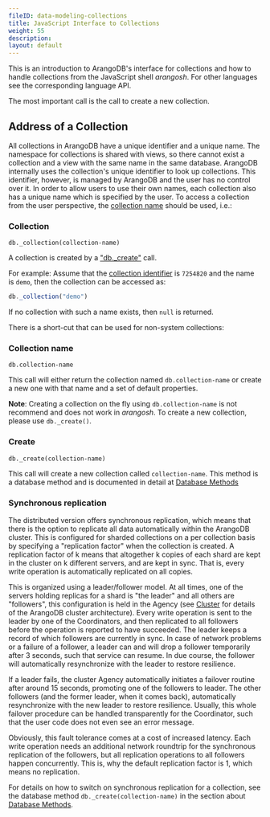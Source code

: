 ```yaml
---
fileID: data-modeling-collections
title: JavaScript Interface to Collections
weight: 55
description: 
layout: default
---
```

This is an introduction to ArangoDB's interface for collections and how to handle
collections from the JavaScript shell _arangosh_. For other languages see the
corresponding language API.

The most important call is the call to create a new collection.

## Address of a Collection

All collections in ArangoDB have a unique identifier and a unique
name. The namespace for collections is shared with views, so there cannot exist
a collection and a view with the same name in the same database. ArangoDB
internally uses the collection's unique identifier to look up collections. This
identifier, however, is managed by ArangoDB and the user has no control over it.
In order to allow users to use their own names, each collection also has a
unique name which is specified by the user. To access a collection from the user
perspective, the [collection name](../../../appendix/appendix-glossary#collection-name)
should be used, i.e.:

### Collection

`db._collection(collection-name)`

A collection is created by a ["db._create"](data-modeling-collections-database-methods) call.

For example: Assume that the [collection identifier](../../../appendix/appendix-glossary#collection-identifier) is `7254820` and the name is
`demo`, then the collection can be accessed as:

```js
db._collection("demo")
```

If no collection with such a name exists, then `null` is returned.

There is a short-cut that can be used for non-system collections:

### Collection name

`db.collection-name`

This call will either return the collection named `db.collection-name` or create
a new one with that name and a set of default properties.

**Note**: Creating a collection on the fly using `db.collection-name` is
not recommend and does not work in _arangosh_. To create a new collection, please
use `db._create()`.

### Create

`db._create(collection-name)`

This call will create a new collection called `collection-name`.
This method is a database method and is documented in detail at [Database Methods](data-modeling-collections-database-methods#create)

### Synchronous replication

The distributed version offers synchronous
replication, which means that there is the option to replicate all data
automatically within the ArangoDB cluster. This is configured for sharded
collections on a per collection basis by specifying a "replication factor"
when the collection is created. A replication factor of k means that 
altogether k copies of each shard are kept in the cluster on k different
servers, and are kept in sync. That is, every write operation is automatically
replicated on all copies.

This is organized using a leader/follower model. At all times, one of the
servers holding replicas for a shard is "the leader" and all others
are "followers", this configuration is held in the Agency (see 
[Cluster](../../../architecture/arangodb-deployment-modes/cluster/) for details of the ArangoDB
cluster architecture). Every write operation is sent to the leader
by one of the Coordinators, and then replicated to all followers
before the operation is reported to have succeeded. The leader keeps
a record of which followers are currently in sync. In case of network
problems or a failure of a follower, a leader can and will drop a follower 
temporarily after 3 seconds, such that service can resume. In due course,
the follower will automatically resynchronize with the leader to restore
resilience.

If a leader fails, the cluster Agency automatically initiates a failover
routine after around 15 seconds, promoting one of the followers to
leader. The other followers (and the former leader, when it comes back),
automatically resynchronize with the new leader to restore resilience.
Usually, this whole failover procedure can be handled transparently
for the Coordinator, such that the user code does not even see an error 
message.

Obviously, this fault tolerance comes at a cost of increased latency.
Each write operation needs an additional network roundtrip for the
synchronous replication of the followers, but all replication operations
to all followers happen concurrently. This is, why the default replication
factor is 1, which means no replication.

For details on how to switch on synchronous replication for a collection,
see the database method `db._create(collection-name)` in the section about 
[Database Methods](data-modeling-collections-database-methods#create).
